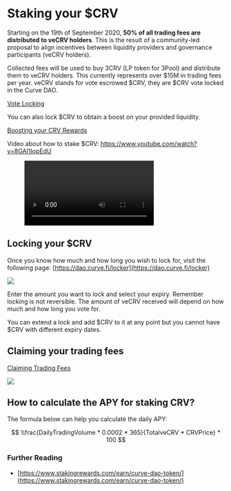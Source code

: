 # Staking your $CRV

Starting on the 19th of September 2020, **50% of all trading fees are distributed to veCRV holders**. This is the result of a community-led proposal to align incentives between liquidity providers and governance participants (veCRV holders).

Collected fees will be used to buy 3CRV (LP token for 3Pool) and distribute them to veCRV holders. This currently represents over $15M in trading fees per year. veCRV stands for vote escrowed $CRV, they are $CRV vote locked in the Curve DAO.

[Vote Locking](/governance/vote-locking-boost)

You can also lock $CRV to obtain a boost on your provided liquidity.

[Boosting your CRV Rewards](/reward-gauges/boosting-your-crv-rewards)

Video about how to stake $CRV: https://www.youtube.com/watch?v=8GAI1lopEdU

<figure class="video_container">
  <video controls="true" allowfullscreen="true">
    <source src="https://storage.googleapis.com/curvedocs/staking-crv.mp4" type="video/mp4">
  </video>
</figure>

## Locking your $CRV

Once you know how much and how long you wish to lock for, visit the following page: [https://dao.curve.fi/locker](https://dao.curve.fi/locker)​

![](https://2254922201-files.gitbook.io/~/files/v0/b/gitbook-legacy-files/o/assets%2F-MFA0rQI3SzfbVFgp3Ic%2F-MFw5TRvfmVRhy6M2vA0%2F-MFwBH-2tIa-f8oEODRQ%2Fimage.png?alt=media&token=9d7166c8-4231-4996-8fe2-27c0f7f4ae66)

Enter the amount you want to lock and select your expiry. Remember locking is not reversible. The amount of veCRV received will depend on how much and how long you vote for.

You can extend a lock and add $CRV to it at any point but you cannot have $CRV with different expiry dates.

## Claiming your trading fees

[Claiming Trading Fees](/crv-token/claiming-trading-fees)

![](https://2254922201-files.gitbook.io/~/files/v0/b/gitbook-legacy-files/o/assets%2F-MFA0rQI3SzfbVFgp3Ic%2F-MHMEZ_EA6LeyKGdO6S2%2F-MHMEeq-BmYkxTrGtMfS%2Fimage.png?alt=media&token=77601d64-3bd2-487b-a338-0a96271a358f)

## How to calculate the APY for staking CRV?

The formula below can help you calculate the daily APY:

$$
\\frac{DailyTradingVolume * 0.0002 * 365}{TotalveCRV * CRVPrice} * 100
$$

### Further Reading

*   ​[https://www.stakingrewards.com/earn/curve-dao-token/](https://www.stakingrewards.com/earn/curve-dao-token/)​
